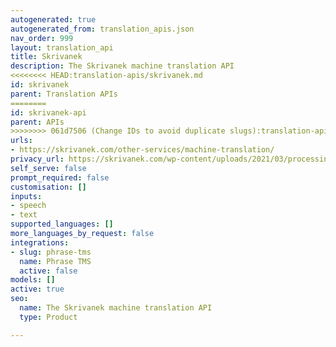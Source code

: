 ```yaml
---
autogenerated: true
autogenerated_from: translation_apis.json
nav_order: 999
layout: translation_api
title: Skrivanek
description: The Skrivanek machine translation API
<<<<<<<< HEAD:translation-apis/skrivanek.md
id: skrivanek
parent: Translation APIs
========
id: skrivanek-api
parent: APIs
>>>>>>>> 061d7506 (Change IDs to avoid duplicate slugs):translation-apis/skrivanek-api.md
urls:
- https://skrivanek.com/other-services/machine-translation/
privacy_url: https://skrivanek.com/wp-content/uploads/2021/03/processing-and-protection-of-personal-data-in-skrivanek-0.pdf
self_serve: false
prompt_required: false
customisation: []
inputs:
- speech
- text
supported_languages: []
more_languages_by_request: false
integrations:
- slug: phrase-tms
  name: Phrase TMS
  active: false
models: []
active: true
seo:
  name: The Skrivanek machine translation API
  type: Product

---
```


